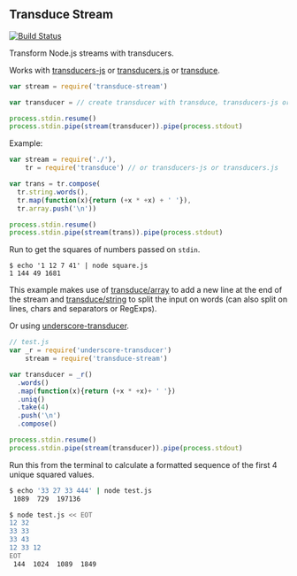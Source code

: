 ## Transduce Stream
[![Build Status](https://secure.travis-ci.org/transduce/transduce-stream.svg)](http://travis-ci.org/transduce/transduce-stream)

Transform Node.js streams with transducers.

Works with [transducers-js][3] or [transducers.js][4] or [transduce][5].

```javascript
var stream = require('transduce-stream')

var transducer = // create transducer with transduce, transducers-js or transducers.js

process.stdin.resume()
process.stdin.pipe(stream(transducer)).pipe(process.stdout)
```

Example:

```javascript
var stream = require('./'),
    tr = require('transduce') // or transducers-js or transducers.js

var trans = tr.compose(
  tr.string.words(),
  tr.map(function(x){return (+x * +x) + ' '}),
  tr.array.push('\n'))

process.stdin.resume()
process.stdin.pipe(stream(trans)).pipe(process.stdout)
```

Run to get the squares of numbers passed on `stdin`.

```
$ echo '1 12 7 41' | node square.js
1 144 49 1681
```

This example makes use of [transduce/array][1] to add a new line at the end of the stream and [transduce/string][2] to split the input on words (can also split on lines, chars and separators or RegExps).

Or using [underscore-transducer][6].

```javascript
// test.js
var _r = require('underscore-transducer')
    stream = require('transduce-stream')

var transducer = _r()
  .words()
  .map(function(x){return (+x * +x)+ ' '})
  .uniq()
  .take(4)
  .push('\n')
  .compose()

process.stdin.resume()
process.stdin.pipe(stream(transducer)).pipe(process.stdout)
```

Run this from the terminal to calculate a formatted sequence of the first 4 unique squared values.

```bash
$ echo '33 27 33 444' | node test.js
 1089  729  197136

$ node test.js << EOT
12 32
33 33
33 43
12 33 12
EOT
 144  1024  1089  1849
```


[1]: https://github.com/transduce/transduce#array
[2]: https://github.com/transduce/transduce#string
[3]: https://github.com/cognitect-labs/transducers-js
[4]: https://github.com/jlongster/transducers.js
[5]: https://github.com/transduce/transduce
[6]: https://github.com/kevinbeaty/underscore-transducer
